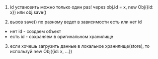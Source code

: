 

1. id установить можно только один раз! 
через obj.id = x, new Obj({id: x}) или obj.save()

2. вызов save() по разному ведет в зависимости есть или нет id
 - нет id - создаем объект
 - есть id - сохраняем в оригинальном хранилище 
 
3. если хочешь загрузить данные в локальное хранилище(store), 
то используй new Obj({id: x, ...})

